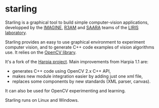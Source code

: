 # starling
Starling is a graphical tool to build simple computer-vision applications, developped by the [IMAGINE](http://liris.cnrs.fr/imagine), [R3AM](http://liris.cnrs.fr/r3am/index_en.html) and [SAARA](http://liris.cnrs.fr/saara/doku.php) teams of the [LIRIS laboratory](http://liris.cnrs.fr).

Starling provides an easy to use graphical environment to experiment computer vision, and to generate C++ code examples of vision algorithms use. It relies on the [OpenCV library](www.opencv.org).

It's a fork of the [Harpia project](http://s2i.das.ufsc.br/harpia/en/home.html). Main improvements from Harpia 1.1 are:
 - generates C++ code using OpenCV 2.x C++ API,
 - makes new module integration easier by adding just one xml file,
 - replaces some components by new standards (XML parser, canvas).

It can also be used for OpenCV experimenting and learning.

Starling runs on Linux and Windows.

